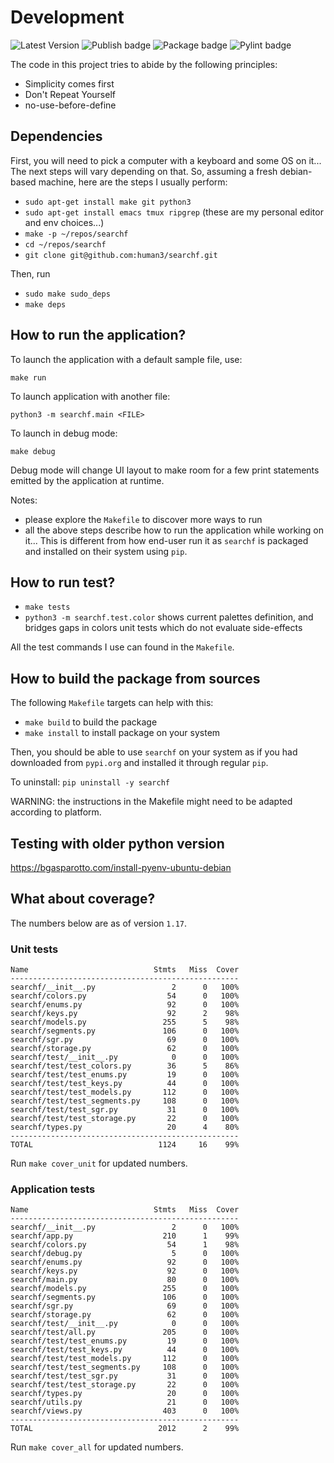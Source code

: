 # Development

![Latest Version](https://img.shields.io/pypi/v/searchf)
![Publish badge](https://github.com/human3/searchf/actions/workflows/python-publish.yml/badge.svg)
![Package badge](https://github.com/human3/searchf/actions/workflows/python-package.yml/badge.svg)
![Pylint badge](https://github.com/human3/searchf/actions/workflows/pylint.yml/badge.svg)

The code in this project tries to abide by the following principles:

- Simplicity comes first
- Don't Repeat Yourself
- no-use-before-define

## Dependencies

First, you will need to pick a computer with a keyboard and some OS on it... The next steps will vary depending on that. So, assuming a fresh debian-based machine, here are the steps I usually perform:
- `sudo apt-get install make git python3`
- `sudo apt-get install emacs tmux ripgrep` (these are my personal editor and env choices...)
- `make -p ~/repos/searchf`
- `cd ~/repos/searchf`
- `git clone git@github.com:human3/searchf.git`

Then, run
- `sudo make sudo_deps`
- `make deps`

## How to run the application?

To launch the application with a default sample file, use:

`make run`

To launch application with another file:

`python3 -m searchf.main <FILE>`

To launch in debug mode:

`make debug`

Debug mode will change UI layout to make room for a few print statements emitted by the application at runtime.

Notes:
- please explore the `Makefile` to discover more ways to run
- all the above steps describe how to run the application while working on it... This is different from how end-user run it as `searchf` is packaged and installed on their system using `pip`.

## How to run test?

- `make tests`
- `python3 -m searchf.test.color` shows current palettes definition, and bridges gaps in colors unit tests which do not evaluate side-effects

All the test commands I use can found in the `Makefile`.

## How to build the package from sources

The following `Makefile` targets can help with this:
- `make build` to build the package
- `make install` to install package on your system

Then, you should be able to use `searchf` on your system as if you had downloaded from `pypi.org` and installed it through regular `pip`.

To uninstall: `pip uninstall -y searchf`

WARNING: the instructions in the Makefile might need to be adapted according to platform.

## Testing with older python version

https://bgasparotto.com/install-pyenv-ubuntu-debian

## What about coverage?

The numbers below are as of version `1.17`.

### Unit tests

```
Name                            Stmts   Miss  Cover
---------------------------------------------------
searchf/__init__.py                 2      0   100%
searchf/colors.py                  54      0   100%
searchf/enums.py                   92      0   100%
searchf/keys.py                    92      2    98%
searchf/models.py                 255      5    98%
searchf/segments.py               106      0   100%
searchf/sgr.py                     69      0   100%
searchf/storage.py                 62      0   100%
searchf/test/__init__.py            0      0   100%
searchf/test/test_colors.py        36      5    86%
searchf/test/test_enums.py         19      0   100%
searchf/test/test_keys.py          44      0   100%
searchf/test/test_models.py       112      0   100%
searchf/test/test_segments.py     108      0   100%
searchf/test/test_sgr.py           31      0   100%
searchf/test/test_storage.py       22      0   100%
searchf/types.py                   20      4    80%
---------------------------------------------------
TOTAL                            1124     16    99%
```

Run `make cover_unit` for updated numbers.

### Application tests

```
Name                            Stmts   Miss  Cover
---------------------------------------------------
searchf/__init__.py                 2      0   100%
searchf/app.py                    210      1    99%
searchf/colors.py                  54      1    98%
searchf/debug.py                    5      0   100%
searchf/enums.py                   92      0   100%
searchf/keys.py                    92      0   100%
searchf/main.py                    80      0   100%
searchf/models.py                 255      0   100%
searchf/segments.py               106      0   100%
searchf/sgr.py                     69      0   100%
searchf/storage.py                 62      0   100%
searchf/test/__init__.py            0      0   100%
searchf/test/all.py               205      0   100%
searchf/test/test_enums.py         19      0   100%
searchf/test/test_keys.py          44      0   100%
searchf/test/test_models.py       112      0   100%
searchf/test/test_segments.py     108      0   100%
searchf/test/test_sgr.py           31      0   100%
searchf/test/test_storage.py       22      0   100%
searchf/types.py                   20      0   100%
searchf/utils.py                   21      0   100%
searchf/views.py                  403      0   100%
---------------------------------------------------
TOTAL                            2012      2    99%
```

Run `make cover_all` for updated numbers.
